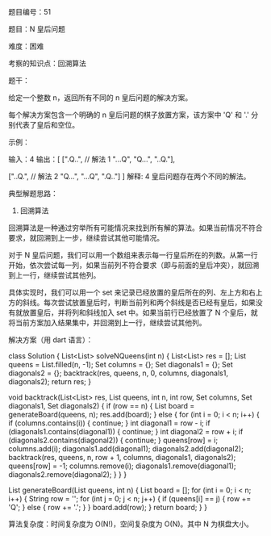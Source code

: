 题目编号：51

题目：N 皇后问题

难度：困难

考察的知识点：回溯算法

题干：

给定一个整数 n，返回所有不同的 n 皇后问题的解决方案。

每个解决方案包含一个明确的 n 皇后问题的棋子放置方案，该方案中 'Q' 和 '.' 分别代表了皇后和空位。

示例：

输入：4
输出：[
 [".Q..",  // 解法 1
  "...Q",
  "Q...",
  "..Q."],

 ["..Q.",  // 解法 2
  "Q...",
  "...Q",
  ".Q.."]
]
解释: 4 皇后问题存在两个不同的解法。

典型解题思路：

1. 回溯算法

回溯算法是一种通过穷举所有可能情况来找到所有解的算法。如果当前情况不符合要求，就回溯到上一步，继续尝试其他可能情况。

对于 N 皇后问题，我们可以用一个数组来表示每一行皇后所在的列数。从第一行开始，依次尝试每一列，如果当前列不符合要求（即与前面的皇后冲突），就回溯到上一行，继续尝试其他列。

具体实现时，我们可以用一个 set 来记录已经放置的皇后所在的列、左上方和右上方的斜线。每次尝试放置皇后时，判断当前列和两个斜线是否已经有皇后，如果没有就放置皇后，并将列和斜线加入 set 中。如果当前行已经放置了 N 个皇后，就将当前方案加入结果集中，并回溯到上一行，继续尝试其他列。

解决方案（用 dart 语言）：

class Solution {
  List<List<String>> solveNQueens(int n) {
    List<List<String>> res = [];
    List<int> queens = List.filled(n, -1);
    Set<int> columns = {};
    Set<int> diagonals1 = {};
    Set<int> diagonals2 = {};
    backtrack(res, queens, n, 0, columns, diagonals1, diagonals2);
    return res;
  }

  void backtrack(List<List<String>> res, List<int> queens, int n, int row, Set<int> columns, Set<int> diagonals1, Set<int> diagonals2) {
    if (row == n) {
      List<String> board = generateBoard(queens, n);
      res.add(board);
    } else {
      for (int i = 0; i < n; i++) {
        if (columns.contains(i)) {
          continue;
        }
        int diagonal1 = row - i;
        if (diagonals1.contains(diagonal1)) {
          continue;
        }
        int diagonal2 = row + i;
        if (diagonals2.contains(diagonal2)) {
          continue;
        }
        queens[row] = i;
        columns.add(i);
        diagonals1.add(diagonal1);
        diagonals2.add(diagonal2);
        backtrack(res, queens, n, row + 1, columns, diagonals1, diagonals2);
        queens[row] = -1;
        columns.remove(i);
        diagonals1.remove(diagonal1);
        diagonals2.remove(diagonal2);
      }
    }
  }

  List<String> generateBoard(List<int> queens, int n) {
    List<String> board = [];
    for (int i = 0; i < n; i++) {
      String row = '';
      for (int j = 0; j < n; j++) {
        if (queens[i] == j) {
          row += 'Q';
        } else {
          row += '.';
        }
      }
      board.add(row);
    }
    return board;
  }
}

算法复杂度：时间复杂度为 O(N!)，空间复杂度为 O(N)。其中 N 为棋盘大小。